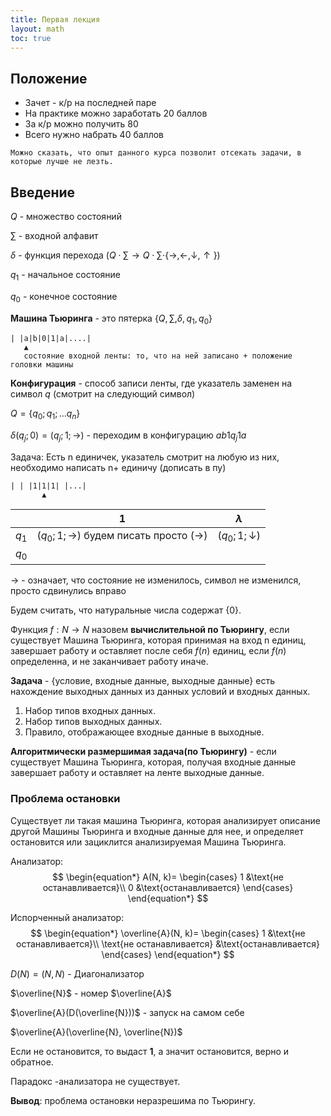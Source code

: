 ```yaml
---
title: Первая лекция
layout: math
toc: true
---
```


## Положение

- Зачет - к/р на последней паре
- На практике можно заработать 20 баллов
- За к/р можно получить 80
- Всего нужно набрать 40 баллов

```
Можно сказать, что опыт данного курса позволит отсекать задачи, в которые лучше не лезть.
```



## Введение

$Q$ - множество состояний

$\sum$ - входной алфавит

$\delta$ - функция перехода $(Q ⋅\sum → Q⋅\sum ⋅  \{→, ←, ↓, ↑\})$

$q_{1}$ - начальное состояние

$q_{0}$ - конечное состояние

**Машина Тьюринга** - это пятерка $\{Q, \sum, \delta, q_{1}, q_{0}\}$

```
| |a|b|0|1|a|....|
   ▲
   состояние входной ленты: то, что на ней записано + положение головки машины
```

**Конфигурация** - способ записи ленты, где указатель заменен на символ $q$ (смотрит на следующий символ)

$Q = \{q_{0}; q_{1}; ... q_{n}\}$

$\delta(q_{j};0)=(q_{j};1;→)$ - переходим в конфигурацию $ab1q_{j}1a$

Задача: Есть n единичек, указатель смотрит на любую из них, необходимо написать n+ единичу (дописать в пу)

```
| | |1|1|1| |...|
       ▲
```

|         | 1                                       | $\lambda$       |
| ------- | --------------------------------------- | --------------- |
| $q_{1}$ | $(q_{0}; 1; →)$ будем писать просто (→) | $(q_{0}; 1; ↓)$ |
| $q_{0}$ |                                         |                 |

→ - означает, что состояние не изменилось, символ не изменился, просто сдвинулись вправо

Будем считать, что натуральные числа содержат {0}.

Функция $f: N→N$ назовем **вычислительной по Тьюрингу**, если существует Машина Тьюринга, которая принимая на вход n единиц, завершает работу и оставляет после себя $f(n)$ единиц, если $f(n)$ определенна, и не заканчивает работу иначе.

**Задача** - {условие, входные данные, выходные данные} есть нахождение выходных данных из данных условий и входных данных.

1. Набор типов входных данных.
2. Набор типов выходных данных.
3. Правило, отображающее входные данные в выходные.

**Алгоритмически размершимая задача(по Тьюрингу)** - если существует Машина Тьюринга, которая, получая входные данные завершает работу и оставляет на ленте выходные данные.



### Проблема остановки

Существует ли такая машина Тьюринга, которая анализирует описание другой Машины Тьюринга и входные данные для нее, и определяет остановится или зациклится анализируемая Машина Тьюринга.

Анализатор:
$$
\begin{equation*}
A(N, k)= 
 \begin{cases}
   1 &\text{не останавливается}\\
   0 &\text{останавливается}
 \end{cases}
\end{equation*}
$$


Испорченный анализатор:
$$
\begin{equation*}
\overline{A}(N, k)= 
 \begin{cases}
   1 &\text{не останавливается}\\
   \text{не останавливается} &\text{останавливается}
 \end{cases}
\end{equation*}
$$


$D(N) = (N, N)$ - Диагонализатор

$\overline{N}$ - номер $\overline{A}$

$\overline{A}(D(\overline{N}))$ - запуск на самом себе

$\overline{A}(\overline{N}, \overline{N})$

Если не остановится, то выдаст **1**, а значит остановится, верно и обратное.

Парадокс  -анализатора не существует.

**Вывод**: проблема остановки неразрешима по Тьюрингу.